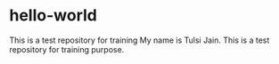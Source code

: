 # hello-world
This is a test repository for training
My name is Tulsi Jain. This is a test repository for training purpose.

